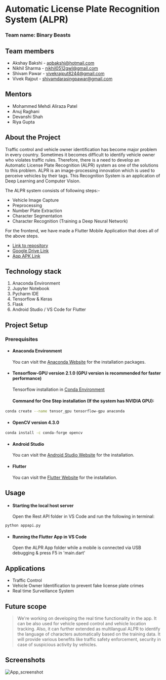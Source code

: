 # Automatic License Plate Recognition System (ALPR)

### Team name: Binary Beasts

## Team members
* Akshay Bakshi - apbakshi@hotmail.com
* Nikhil Sharma - nikhil0512gwl@gmail.com
* Shivam Pawar - vivekrajput8244@gmail.com
* Vivek Rajput - shivamdarasingpawar@gmail.com

## Mentors
* Mohammed Mehdi Aliraza Patel
* Anuj Raghani 
* Devanshi Shah
* Riya Gupta

## About the Project
Traffic control and vehicle owner identification has become major problem in every country. Sometimes it becomes difficult to identify vehicle owner who violates traffic rules. Therefore, there is a need to develop an Automatic License Plate Recognition (ALPR) system as one of the solutions to this problem. ALPR is an image-processing innovation which is used to perceive vehicles by their tags. This Recognition System is an application of Deep Learning and Computer Vision.

The ALPR system consists of following steps:-
* Vehicle Image Capture
* Preprocessing
* Number Plate Extraction
* Character Segmentation
* Character Recognition (Training a Deep Neural Network)

For the frontend, we have made a Flutter Mobile Application that does all of the above steps.

* [Link to repository](https://github.com/akshayb80/Automatic-License-Plate-Recognition-ALPR-)
* [Google Drive Link](https://drive.google.com/drive/folders/10YfLOcAPhNM3nTKsAh86JRXvLxqU5BVZ)
* [App APK Link](https://drive.google.com/drive/folders/10YfLOcAPhNM3nTKsAh86JRXvLxqU5BVZ)

## Technology stack

1. Anaconda Environment
2. Jupyter Notebook
3. Pycharm IDE
4. Tensorflow & Keras
5. Flask
6. Android Studio / VS Code for Flutter

## Project Setup

### Prerequisites

* #### Anaconda Environment

  You can visit the [Anaconda Website](https://www.anaconda.com/) for the installation packages.

* #### Tensorflow-GPU version 2.1.0 (GPU version is recommended for faster performance)

  Tensorflow installation in [Conda Environment](https://docs.anaconda.com/anaconda/user-guide/tasks/tensorflow/)

  #### Command for One Step installation (If the system has NVIDIA GPU):

```sh
conda create --name tensor_gpu tensorflow-gpu anaconda
```

* #### OpenCV version 4.3.0
```sh
conda install -c conda-forge opencv
```

* #### Android Studio

  You can visit the [Android Studio Website](https://developer.android.com/studio) for the installation.

* #### Flutter

  You can visit the [Flutter Website](https://flutter.dev/) for the installation.


## Usage

* #### Starting the local host server 

  Open the Rest API folder in VS Code and run the following in terminal:

```sh
python appapi.py
```

* #### Running the Flutter App in VS Code

  Open the ALPR App folder while a mobile is connected via USB debugging & press F5 in 'main.dart'


## Applications

* Traffic Control
* Vehicle Owner Identification to prevent fake license plate crimes
* Real time Surveillance System

## Future scope
>We're working on developing the real time functionality in the app. It can be also used for vehicle speed control and vehicle location tracking. Also, it can further extended as multilangual ALPR to identify the language of characters automatically based on the training data. It will provide various benefits like traffic safety enforcement, security in case of suspicious activity by vehicles.

## Screenshots

![App_screenshot](https://user-images.githubusercontent.com/64036185/86537876-dceaa000-bf0f-11ea-91d8-2c87747c310d.jpg)